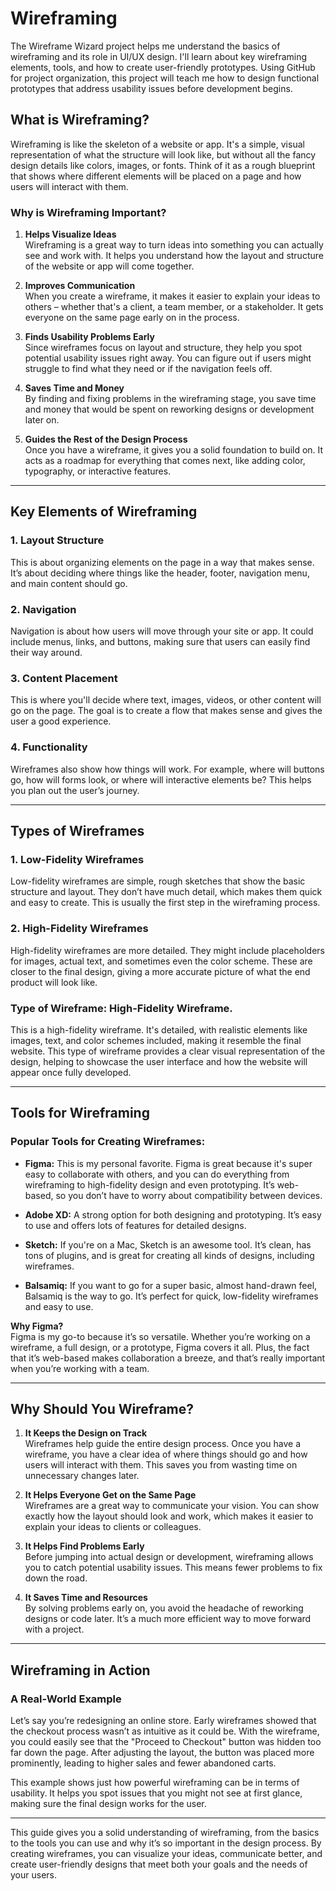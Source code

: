 # Wireframing
The Wireframe Wizard project helps me understand the basics of wireframing and its role in UI/UX design. I'll learn about key wireframing elements, tools, and how to create user-friendly prototypes. Using GitHub for project organization, this project will teach me how to design functional prototypes that address usability issues before development begins.

## What is Wireframing?

Wireframing is like the skeleton of a website or app. It's a simple, visual representation of what the structure will look like, but without all the fancy design details like colors, images, or fonts. Think of it as a rough blueprint that shows where different elements will be placed on a page and how users will interact with them.

### Why is Wireframing Important?

1. **Helps Visualize Ideas**  
   Wireframing is a great way to turn ideas into something you can actually see and work with. It helps you understand how the layout and structure of the website or app will come together.

2. **Improves Communication**  
   When you create a wireframe, it makes it easier to explain your ideas to others – whether that's a client, a team member, or a stakeholder. It gets everyone on the same page early on in the process.

3. **Finds Usability Problems Early**  
   Since wireframes focus on layout and structure, they help you spot potential usability issues right away. You can figure out if users might struggle to find what they need or if the navigation feels off.

4. **Saves Time and Money**  
   By finding and fixing problems in the wireframing stage, you save time and money that would be spent on reworking designs or development later on.

5. **Guides the Rest of the Design Process**  
   Once you have a wireframe, it gives you a solid foundation to build on. It acts as a roadmap for everything that comes next, like adding color, typography, or interactive features.

---

## Key Elements of Wireframing

### 1. Layout Structure  
This is about organizing elements on the page in a way that makes sense. It’s about deciding where things like the header, footer, navigation menu, and main content should go.

### 2. Navigation  
Navigation is about how users will move through your site or app. It could include menus, links, and buttons, making sure that users can easily find their way around.

### 3. Content Placement  
This is where you'll decide where text, images, videos, or other content will go on the page. The goal is to create a flow that makes sense and gives the user a good experience.

### 4. Functionality  
Wireframes also show how things will work. For example, where will buttons go, how will forms look, or where will interactive elements be? This helps you plan out the user’s journey.

---

## Types of Wireframes

### 1. Low-Fidelity Wireframes  
Low-fidelity wireframes are simple, rough sketches that show the basic structure and layout. They don’t have much detail, which makes them quick and easy to create. This is usually the first step in the wireframing process.

### 2. High-Fidelity Wireframes  
High-fidelity wireframes are more detailed. They might include placeholders for images, actual text, and sometimes even the color scheme. These are closer to the final design, giving a more accurate picture of what the end product will look like.


### Type of Wireframe: High-Fidelity Wireframe.
This is a high-fidelity wireframe. It's detailed, with realistic elements like images, text, and color schemes included, making it resemble the final website. This type of wireframe provides a clear visual representation of the design, helping to showcase the user interface and how the website will appear once fully developed.

---

## Tools for Wireframing

### Popular Tools for Creating Wireframes:

- **Figma:** This is my personal favorite. Figma is great because it's super easy to collaborate with others, and you can do everything from wireframing to high-fidelity design and even prototyping. It’s web-based, so you don’t have to worry about compatibility between devices.
  
- **Adobe XD:** A strong option for both designing and prototyping. It’s easy to use and offers lots of features for detailed designs.

- **Sketch:** If you're on a Mac, Sketch is an awesome tool. It’s clean, has tons of plugins, and is great for creating all kinds of designs, including wireframes.

- **Balsamiq:** If you want to go for a super basic, almost hand-drawn feel, Balsamiq is the way to go. It’s perfect for quick, low-fidelity wireframes and easy to use.

**Why Figma?**  
Figma is my go-to because it’s so versatile. Whether you’re working on a wireframe, a full design, or a prototype, Figma covers it all. Plus, the fact that it’s web-based makes collaboration a breeze, and that’s really important when you’re working with a team.

---

## Why Should You Wireframe?

1. **It Keeps the Design on Track**  
   Wireframes help guide the entire design process. Once you have a wireframe, you have a clear idea of where things should go and how users will interact with them. This saves you from wasting time on unnecessary changes later.

2. **It Helps Everyone Get on the Same Page**  
   Wireframes are a great way to communicate your vision. You can show exactly how the layout should look and work, which makes it easier to explain your ideas to clients or colleagues.

3. **It Helps Find Problems Early**  
   Before jumping into actual design or development, wireframing allows you to catch potential usability issues. This means fewer problems to fix down the road.

4. **It Saves Time and Resources**  
   By solving problems early on, you avoid the headache of reworking designs or code later. It’s a much more efficient way to move forward with a project.

---

## Wireframing in Action

### A Real-World Example

Let’s say you’re redesigning an online store. Early wireframes showed that the checkout process wasn’t as intuitive as it could be. With the wireframe, you could easily see that the "Proceed to Checkout" button was hidden too far down the page. After adjusting the layout, the button was placed more prominently, leading to higher sales and fewer abandoned carts.

This example shows just how powerful wireframing can be in terms of usability. It helps you spot issues that you might not see at first glance, making sure the final design works for the user.

---

This guide gives you a solid understanding of wireframing, from the basics to the tools you can use and why it’s so important in the design process. By creating wireframes, you can visualize your ideas, communicate better, and create user-friendly designs that meet both your goals and the needs of your users.
